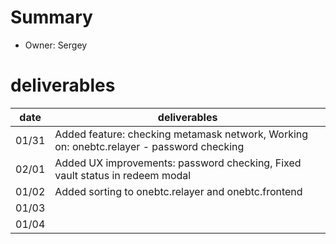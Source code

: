 # Summary
* Owner: Sergey

# deliverables
| date  | deliverables |
|--- | ---|
| 01/31  | Added feature: checking metamask network, Working on: onebtc.relayer - password checking |
| 02/01  | Added UX improvements: password checking, Fixed vault status in redeem modal |
| 01/02  | Added sorting to onebtc.relayer and onebtc.frontend |
| 01/03  |  |
| 01/04  |  |